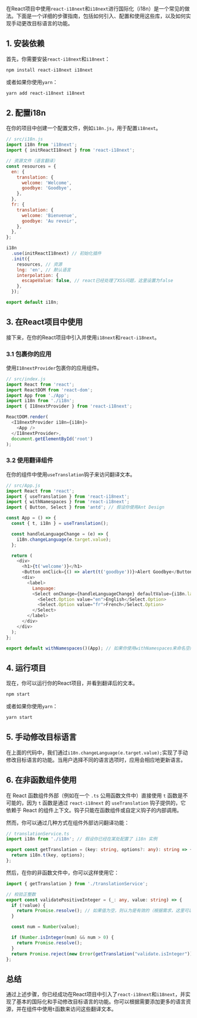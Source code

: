 在React项目中使用`react-i18next`和`i18next`进行国际化（i18n）是一个常见的做法。下面是一个详细的步骤指南，包括如何引入、配置和使用这些库，以及如何实现手动更改目标语言的功能。

## 1. 安装依赖

首先，你需要安装`react-i18next`和`i18next`：

```bash
npm install react-i18next i18next
```

或者如果你使用`yarn`：

```bash
yarn add react-i18next i18next
```

## 2. 配置i18n

在你的项目中创建一个配置文件，例如`i18n.js`，用于配置`i18next`。

```javascript
// src/i18n.js
import i18n from 'i18next';
import { initReactI18next } from 'react-i18next';

// 资源文件（语言翻译）
const resources = {
  en: {
    translation: {
      welcome: 'Welcome',
      goodbye: 'Goodbye',
    },
  },
  fr: {
    translation: {
      welcome: 'Bienvenue',
      goodbye: 'Au revoir',
    },
  },
};

i18n
  .use(initReactI18next) // 初始化插件
  .init({
    resources, // 资源
    lng: 'en', // 默认语言
    interpolation: {
      escapeValue: false, // react已经处理了XSS问题，这里设置为false
    },
  });

export default i18n;
```

## 3. 在React项目中使用

接下来，在你的React项目中引入并使用`i18next`和`react-i18next`。

### 3.1 包裹你的应用

使用`I18nextProvider`包裹你的应用组件。

```javascript
// src/index.js
import React from 'react';
import ReactDOM from 'react-dom';
import App from './App';
import i18n from './i18n';
import { I18nextProvider } from 'react-i18next';

ReactDOM.render(
  <I18nextProvider i18n={i18n}>
    <App />
  </I18nextProvider>,
  document.getElementById('root')
);
```

### 3.2 使用翻译组件

在你的组件中使用`useTranslation`钩子来访问翻译文本。

```javascript
// src/App.js
import React from 'react';
import { useTranslation } from 'react-i18next';
import { withNamespaces } from 'react-i18next';
import { Button, Select } from 'antd'; // 假设你使用Ant Design

const App = () => {
  const { t, i18n } = useTranslation();

  const handleLanguageChange = (e) => {
    i18n.changeLanguage(e.target.value);
  };

  return (
    <div>
      <h1>{t('welcome')}</h1>
      <Button onClick={() => alert(t('goodbye'))}>Alert Goodbye</Button>
      <div>
        <label>
          Language:
          <Select onChange={handleLanguageChange} defaultValue={i18n.language} style={{ width: 200 }}>
            <Select.Option value="en">English</Select.Option>
            <Select.Option value="fr">French</Select.Option>
          </Select>
        </label>
      </div>
    </div>
  );
};

export default withNamespaces()(App); // 如果你使用withNamespaces来命名空间，可以省略这一步，如果不用，记得在t函数里加上命名空间
```

## 4. 运行项目

现在，你可以运行你的React项目，并看到翻译后的文本。

```bash
npm start
```

或者如果你使用`yarn`：

```bash
yarn start
```

## 5. 手动修改目标语言

在上面的代码中，我们通过`i18n.changeLanguage(e.target.value);`实现了手动修改目标语言的功能。当用户选择不同的语言选项时，应用会相应地更新语言。

## 6. 在非函数组件使用

在 React 函数组件外部（例如在一个 `.ts` 公用函数文件中）直接使用 `t` 函数是不可能的，因为 `t` 函数是通过 `react-i18next` 的 `useTranslation` 钩子提供的，它依赖于 React 的组件上下文。钩子只能在函数组件或自定义钩子的内部调用。

然而，你可以通过几种方式在组件外部访问翻译功能：

```typescript
// translationService.ts
import i18n from './i18n'; // 假设你已经在某处配置了 i18n 实例

export const getTranslation = (key: string, options?: any): string => {
  return i18n.t(key, options);
};
```

然后，在你的非函数文件中，你可以这样使用它：

```typescript
import { getTranslation } from './translationService';

// 校验正整数
export const validatePositiveInteger = (_: any, value: string) => {
  if (!value) {
    return Promise.resolve(); // 如果值为空，则认为是有效的（根据需求，这里可以改为返回 Promise.reject()）
  }

  const num = Number(value);

  if (Number.isInteger(num) && num > 0) {
    return Promise.resolve();
  }
  return Promise.reject(new Error(getTranslation("validate.isInteger")));
};
```


## 总结

通过上述步骤，你已经成功在React项目中引入了`react-i18next`和`i18next`，并实现了基本的国际化和手动修改目标语言的功能。你可以根据需要添加更多的语言资源，并在组件中使用`t`函数来访问这些翻译文本。